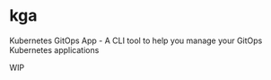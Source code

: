 # kga
Kubernetes GitOps App - A CLI tool to help you manage your GitOps Kubernetes applications

WIP
